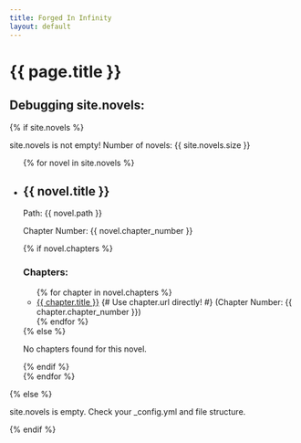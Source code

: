 ```yaml
---
title: Forged In Infinity
layout: default
---
```


<h1>{{ page.title }}</h1>

<h2>Debugging site.novels:</h2>

{% if site.novels %}
  <p>site.novels is not empty! Number of novels: {{ site.novels.size }}</p>
  <ul>
    {% for novel in site.novels %}
      <li>
        <h2>{{ novel.title }}</h2>
        <p>Path: {{ novel.path }}</p>
        <p>Chapter Number: {{ novel.chapter_number }}</p>
        {% if novel.chapters %}
          <h3>Chapters:</h3>
          <ul>
            {% for chapter in novel.chapters %}
              <li>
                <a href="{{ chapter.url }}">{{ chapter.title }}</a> {# Use chapter.url directly! #}
                (Chapter Number: {{ chapter.chapter_number }})
              </li>
            {% endfor %}
          </ul>
        {% else %}
          <p>No chapters found for this novel.</p>
        {% endif %}
      </li>
    {% endfor %}
  </ul>
{% else %}
  <p>site.novels is empty. Check your _config.yml and file structure.</p>
{% endif %}